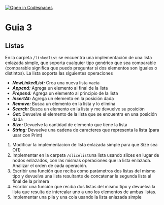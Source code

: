 [![Open in Codespaces](https://classroom.github.com/assets/launch-codespace-f4981d0f882b2a3f0472912d15f9806d57e124e0fc890972558857b51b24a6f9.svg)](https://classroom.github.com/open-in-codespaces?assignment_repo_id=10680014)
# Guia 3
## Listas

En la carpeta `/linkedlist` se encuentra una implementación de una lista enlazada simple, que soporta cualquier tipo genérico que sea comparable (comparable significa que puedo preguntar si dos elementos son iguales o distintos). La lista soporta las siguientes operaciones
- **_NewLinkedList:_** Crea una nueva lista vacía
- **_Append:_** Agrega un elemento al final de la lista
- **_Prepend:_** Agrega un elemento al principio de la lista
- **_InsertAt:_** Agrega un elemento en la posición dada
- **_Remove:_** Busca un elemento en la lista y lo elimina
- **_Search:_** Busca un elemento en la lista y me devuelve su posición
- **_Get:_** Devuelve el elemento de la lista que se encuentra en una posición dada
- **_Size:_** Devuelve la cantidad de elemento que tiene la lista
- **_String:_** Devuelve una cadena de caracteres que representa la lista (para usar con Print)
1. Modificar la implementacion de lista enlazada simple para que Size sea O(1)
2. Implementar en la carpeta `/slicelist`una lista usando slices en lugar de nodos enlazados, con las mismas operaciones que la lista enlazada. Analizar el orden de cada operación. 
3. Escribir una función que reciba como parámetros dos listas del mismo tipo y devuelva una lista resultante de concatenar la segunda lista al final de la primera
4. Escribir una función que reciba dos listas del mismo tipo y devuelva la lista que resulta de intercalar uno a uno los elementos de ambas listas.
5. Implementar una pila y una cola usando la lista enlazada simple